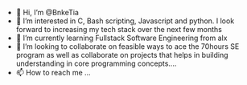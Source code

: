 - 👋 Hi, I’m @BnkeTia
- 👀 I’m interested in C, Bash scripting, Javascript and python. I look forward to increasing my tech stack over the next few months
- 🌱 I’m currently learning Fullstack Software Engineering from alx
- 💞️ I’m looking to collaborate on feasible ways to ace the 70hours SE program as well as collaborate on projects that helps in building understanding in core programming concepts....
- 📫 How to reach me ...

<!---
BnkeTia/BnkeTia is a ✨ special ✨ repository because its `README.md` (this file) appears on your GitHub profile.
You can click the Preview link to take a look at your changes.
--->
